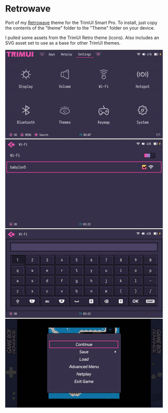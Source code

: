 # Retrowave
Port of my [Retrowave](https://github.com/godlyranchdressing/retrowave-theme) theme for the TrimUI Smart Pro. To install, just copy the contents of the "theme" folder to the "Theme" folder on your device.

I pulled some assets from the TrimUI Retro theme (icons). Also includes an SVG asset set to use as a base for other TrimUI themes.

![Preview](./theme/preview.png)
![Preview](./1.jpg)
![Preview](./2.jpg)
![Preview](./3.jpg)